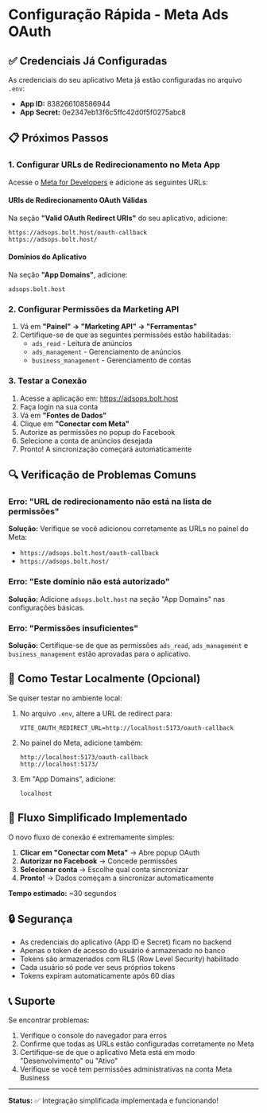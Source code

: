 # Configuração Rápida - Meta Ads OAuth

## ✅ Credenciais Já Configuradas

As credenciais do seu aplicativo Meta já estão configuradas no arquivo `.env`:
- **App ID:** 838266108586944
- **App Secret:** 0e2347eb13f6c5ffc42d0f5f0275abc8

## 📋 Próximos Passos

### 1. Configurar URLs de Redirecionamento no Meta App

Acesse o [Meta for Developers](https://developers.facebook.com/apps/838266108586944/settings/basic/) e adicione as seguintes URLs:

#### URIs de Redirecionamento OAuth Válidas

Na seção **"Valid OAuth Redirect URIs"** do seu aplicativo, adicione:

```
https://adsops.bolt.host/oauth-callback
https://adsops.bolt.host/
```

#### Domínios do Aplicativo

Na seção **"App Domains"**, adicione:

```
adsops.bolt.host
```

### 2. Configurar Permissões da Marketing API

1. Vá em **"Painel" → "Marketing API" → "Ferramentas"**
2. Certifique-se de que as seguintes permissões estão habilitadas:
   - `ads_read` - Leitura de anúncios
   - `ads_management` - Gerenciamento de anúncios
   - `business_management` - Gerenciamento de contas

### 3. Testar a Conexão

1. Acesse a aplicação em: https://adsops.bolt.host
2. Faça login na sua conta
3. Vá em **"Fontes de Dados"**
4. Clique em **"Conectar com Meta"**
5. Autorize as permissões no popup do Facebook
6. Selecione a conta de anúncios desejada
7. Pronto! A sincronização começará automaticamente

## 🔍 Verificação de Problemas Comuns

### Erro: "URL de redirecionamento não está na lista de permissões"

**Solução:** Verifique se você adicionou corretamente as URLs no painel do Meta:
- `https://adsops.bolt.host/oauth-callback`
- `https://adsops.bolt.host/`

### Erro: "Este domínio não está autorizado"

**Solução:** Adicione `adsops.bolt.host` na seção "App Domains" nas configurações básicas.

### Erro: "Permissões insuficientes"

**Solução:** Certifique-se de que as permissões `ads_read`, `ads_management` e `business_management` estão aprovadas para o aplicativo.

## 📱 Como Testar Localmente (Opcional)

Se quiser testar no ambiente local:

1. No arquivo `.env`, altere a URL de redirect para:
   ```
   VITE_OAUTH_REDIRECT_URL=http://localhost:5173/oauth-callback
   ```

2. No painel do Meta, adicione também:
   ```
   http://localhost:5173/oauth-callback
   http://localhost:5173/
   ```

3. Em "App Domains", adicione:
   ```
   localhost
   ```

## 🎯 Fluxo Simplificado Implementado

O novo fluxo de conexão é extremamente simples:

1. **Clicar em "Conectar com Meta"** → Abre popup OAuth
2. **Autorizar no Facebook** → Concede permissões
3. **Selecionar conta** → Escolhe qual conta sincronizar
4. **Pronto!** → Dados começam a sincronizar automaticamente

**Tempo estimado:** ~30 segundos

## 🔒 Segurança

- As credenciais do aplicativo (App ID e Secret) ficam no backend
- Apenas o token de acesso do usuário é armazenado no banco
- Tokens são armazenados com RLS (Row Level Security) habilitado
- Cada usuário só pode ver seus próprios tokens
- Tokens expiram automaticamente após 60 dias

## 📞 Suporte

Se encontrar problemas:

1. Verifique o console do navegador para erros
2. Confirme que todas as URLs estão configuradas corretamente no Meta
3. Certifique-se de que o aplicativo Meta está em modo "Desenvolvimento" ou "Ativo"
4. Verifique se você tem permissões administrativas na conta Meta Business

---

**Status:** ✅ Integração simplificada implementada e funcionando!
